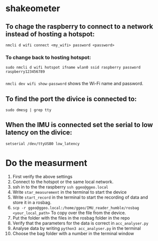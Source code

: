 # shakeometer

## To chage the raspberry to connect to a network instead of hosting a hotspot:
`nmcli d wifi connect <my_wifi> password <password>`

### To change back to hosting hotspot:
`sudo nmcli d wifi hotspot ifname wlan0 ssid raspberry password raspberry123456789`

###
`nmcli dev wifi show-password` shows the Wi-Fi name and password.

## To find the port the divice is connected to:
`sudo dmesg | grep tty`

## When the IMU is connected set the serial to low latency on the divice:
`setserial /dev/ttyUSB0 low_latency`

# Do the measurment
1. First verify the above settings
2. Connect to the hotspot or the same local network.
3. ssh in to the the raspberry `ssh ggeo@ggeo.local`
4. Write `star_measurement` in the terminal to start the device
5. Write `start_record` in the terminal to start the recording of data and store it in a rosbag.
6. `scp -r ggeo@ggeo.local:/home/ggeo/IMU_reader_humble/rosbag <your_local_path>` To copy over the file from the device.
7. Put the folder with the files in the rosbag folder in the repo
8. Verify that the parameters for the data is correct in `acc_analyser.py`
9. Analyse data by writing `python3 acc_analyser.py` in the terminal
10. Choose the bag folder with a number in the terminal window

